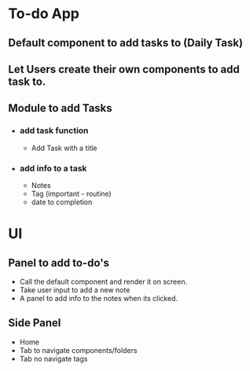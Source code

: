 # To-do App
## Default component to add tasks to (Daily Task)
## Let Users create their own components to add task to. 

## Module to add Tasks
- ### add task function 
    - Add Task with a title
- ### add info to a task
    - Notes
    - Tag (important - routine)
    - date to completion

# UI
## Panel to add to-do's 
  - Call the default component and render it on screen. 
  - Take user input to add a new note
  - A panel to add info to the notes when its clicked. 
  
## Side Panel
  - Home
  - Tab to navigate components/folders
  - Tab no navigate tags